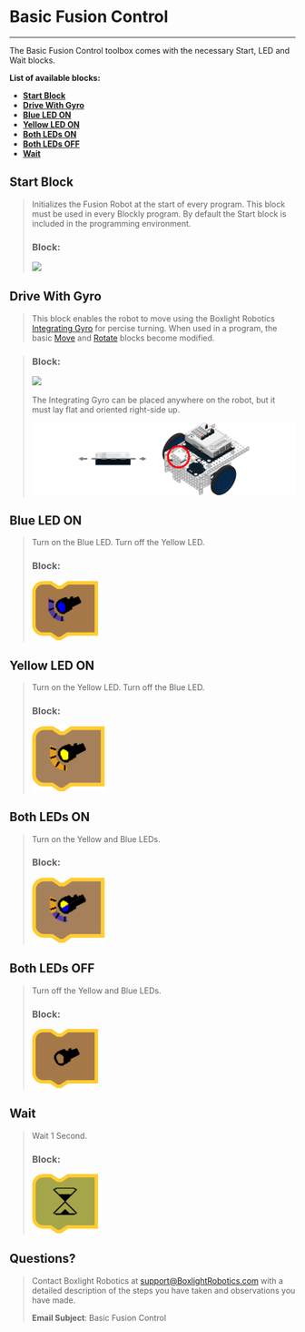 # **Basic Fusion Control**
-----
The Basic Fusion Control toolbox comes with the necessary Start, LED and Wait blocks.

**List of available blocks:**  

* [**Start Block**](Basic_Fusion-Control.md#start-block)
* [**Drive With Gyro**](Basic_Fusion-Control.md#drive-with-gyro)
* [**Blue LED ON**](Basic_Fusion-Control.md#blue-led-on)
* [**Yellow LED ON**](Basic_Fusion-Control.md#yellow-led-on)
* [**Both LEDs ON**](Basic_Fusion-Control.md#both-leds-on)
* [**Both LEDs OFF**](Basic_Fusion-Control.md#both-leds-off)
* [**Wait**](Basic_Fusion-Control.md#wait)

## **Start Block**
>Initializes the Fusion Robot at the start of every program. This block must be used in every Blockly program. By default the Start block is included in the programming environment. 
>
>### Block:
>
><img src="../img/Basic_Blocks/Control/Start.PNG" width="150">

## **Drive With Gyro**
>This block enables the robot to move using the Boxlight Robotics [Integrating Gyro](img/Sensor_Diagrams/IntGyro.png) for percise turning. When used in a program, the basic [Move](Basic_Move-Robot.md) and [Rotate](Basic_Rotate-Robot.md) blocks become modified.  

>### Block:
>
><img src="../img/Basic_Blocks/Control/DriveWithGyro.PNG" width="150">
>
>The Integrating Gyro can be placed anywhere on the robot, but it must lay flat and oriented right-side up.
>
>![](img/Basic_Blocks/Control/gyro_bot.png)
>

## **Blue LED ON**
>Turn on the Blue LED. Turn off the Yellow LED.
>
>### Block:
>
>![](img/Basic_Blocks/Control/LED_Blue.PNG)

## **Yellow LED ON**
>Turn on the Yellow LED. Turn off the Blue LED.
>
>### Block:
>
>![](img/Basic_Blocks/Control/LED_Yellow.PNG)

## **Both LEDs ON**
>Turn on the Yellow and Blue LEDs.
>
>### Block:
>
>![](img/Basic_Blocks/Control/LED_Yellow_Blue.PNG)

## **Both LEDs OFF**
>Turn off the Yellow and Blue LEDs.
>
>### Block:
>
>![](img/Basic_Blocks/Control/LED_Off.PNG)

## **Wait**
>Wait 1 Second.
>
>### Block:
>
>![](img/Basic_Blocks/Control/Wait.PNG)

## **Questions?**
>Contact Boxlight Robotics at [support@BoxlightRobotics.com](mailto:support@BoxlightRobotics.com) with a detailed description of the steps you have taken and observations you have made.
>
>**Email Subject**: Basic Fusion Control
